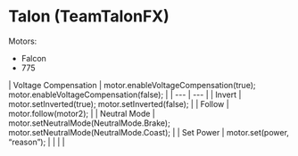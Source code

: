 # Talon (TeamTalonFX)

Motors:

- Falcon
- 775

| Voltage Compensation | motor.enableVoltageCompensation(true);
motor.enableVoltageCompensation(false); |
| --- | --- |
| Invert | motor.setInverted(true);
motor.setInverted(false); |
| Follow | motor.follow(motor2); |
| Neutral Mode | motor.setNeutralMode(NeutralMode.Brake);
motor.setNeutralMode(NeutralMode.Coast); |
| Set Power | motor.set(power, “reason”); |
|  |  |